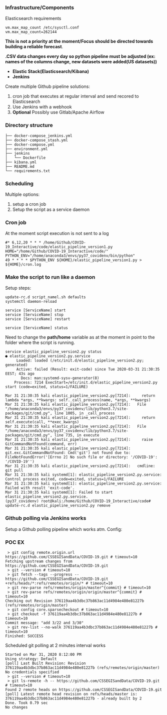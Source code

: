 ### Infrastructure/Components

Elasticsearch requirements

```
vm.max_map_count /etc/sysctl.conf
vm.max_map_count=262144
```

**This is not a priority at the moment/Focus should be directed towards building a reliable forecast**.

**.CSV data changes every day so python pipeline must be adjusted (ex: names of the columns change, new datasets were added(US datasets))**


* **Elastic Stack(Elasticsearch/Kibana)**
* **Jenkins**

Create multiple Github pipeline solutions:

1. cron job that executes at regular interval and send recored to Elasticsearch
2. Use Jenkins with a webhook
3. **Optional** Possibly use Gitlab/Apache Airflow

### Directory structure

```
├── docker-compose_jenkins.yml
├── docker-compose_stash.yml
├── docker-compose.yml
├── environment.yml
├── jenkins
│   └── Dockerfile
├── kibana.yml
├── README.md
└── requirements.txt
```

### Scheduling

Multiple options:
1. setup a cron job
2. Setup the script as a service daemon

### Cron job

At the moment script execution is not sent to a log

```
#* 6,12,20 * * * /home/Github/COVID-19_Interactive/code/elastic_pipeline_version1.py
HOME="/home/Github/COVID-19_Interactive/code/"
PYTHON_ENV="/home/anaconda3/envs/py37_covidenv/bin/python"
49 * * * * $PYTHON_ENV ${HOME}/elastic_pipeline_version1.py > ${HOME}/cron.log
```

### Make the script to run like a daemon

Setup steps:

```
update-rc.d script_namel.sh defaults
systemctl daemon-reload

service [ServiceName] start
service [ServiceName] stop
service [ServiceName] restart

service [ServiceName] status
```

Need to change the **path/home** variable as at the moment in point to the folder where the script is running.

```jql
service elastic_pipeline_version2.py status
● elastic_pipeline_version2.py.service
     Loaded: loaded (/etc/init.d/elastic_pipeline_version2.py; generated)
     Active: failed (Result: exit-code) since Tue 2020-03-31 21:30:35 EEST; 43s ago
       Docs: man:systemd-sysv-generator(8)
    Process: 7214 ExecStart=/etc/init.d/elastic_pipeline_version2.py start (code=exited, status=1/FAILURE)

Mar 31 21:30:35 kali elastic_pipeline_version2.py[7214]:     return lambda *args, **kwargs: self._call_process(name, *args, **kwargs)
Mar 31 21:30:35 kali elastic_pipeline_version2.py[7214]:   File "/home/anaconda3/envs/py37_covidenv/lib/python3.7/site-packages/git/cmd.py", line 1005, in _call_process
Mar 31 21:30:35 kali elastic_pipeline_version2.py[7214]:     return self.execute(call, **exec_kwargs)
Mar 31 21:30:35 kali elastic_pipeline_version2.py[7214]:   File "/home/anaconda3/envs/py37_covidenv/lib/python3.7/site-packages/git/cmd.py", line 735, in execute
Mar 31 21:30:35 kali elastic_pipeline_version2.py[7214]:     raise GitCommandNotFound(command, err)
Mar 31 21:30:35 kali elastic_pipeline_version2.py[7214]: git.exc.GitCommandNotFound: Cmd('git') not found due to: FileNotFoundError('[Errno 2] No such file or directory: '/COVID-19': '/COVID-19'')
Mar 31 21:30:35 kali elastic_pipeline_version2.py[7214]:   cmdline: git pull
Mar 31 21:30:35 kali systemd[1]: elastic_pipeline_version2.py.service: Control process exited, code=exited, status=1/FAILURE
Mar 31 21:30:35 kali systemd[1]: elastic_pipeline_version2.py.service: Failed with result 'exit-code'.
Mar 31 21:30:35 kali systemd[1]: Failed to start elastic_pipeline_version2.py.service.
(py37_covidenv) root@kali:/home/Github/COVID-19_Interactive/code# update-rc.d elastic_pipeline_version2.py remove
```

### Github polling via Jenkins works

Setup a Github polling pipeline which works atm.
Config:


### POC EX

```
 > git config remote.origin.url https://github.com/CSSEGISandData/COVID-19.git # timeout=10
Fetching upstream changes from https://github.com/CSSEGISandData/COVID-19.git
 > git --version # timeout=10
 > git fetch --tags --progress -- https://github.com/CSSEGISandData/COVID-19.git +refs/heads/*:refs/remotes/origin/* # timeout=10
 > git rev-parse refs/remotes/origin/master^{commit} # timeout=10
 > git rev-parse refs/remotes/origin/origin/master^{commit} # timeout=10
Checking out Revision 376119aa4b3dbc37b863ac11d4984e480e81227b (refs/remotes/origin/master)
 > git config core.sparsecheckout # timeout=10
 > git checkout -f 376119aa4b3dbc37b863ac11d4984e480e81227b # timeout=10
Commit message: "add 3/22 and 3/30"
 > git rev-list --no-walk 376119aa4b3dbc37b863ac11d4984e480e81227b # timeout=10
Finished: SUCCESS
``` 

Scheduled git polling at 2 minutes interval works

```
Started on Mar 31, 2020 8:12:00 PM
Using strategy: Default
[poll] Last Built Revision: Revision 376119aa4b3dbc37b863ac11d4984e480e81227b (refs/remotes/origin/master)
No credentials specified
 > git --version # timeout=10
 > git ls-remote -h -- https://github.com/CSSEGISandData/COVID-19.git # timeout=10
Found 2 remote heads on https://github.com/CSSEGISandData/COVID-19.git
[poll] Latest remote head revision on refs/heads/master is: 376119aa4b3dbc37b863ac11d4984e480e81227b - already built by 2
Done. Took 0.79 sec
No changes
```




